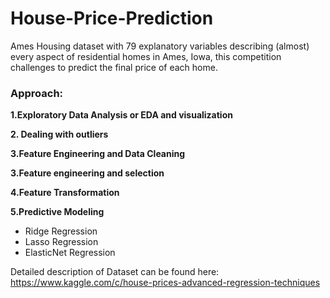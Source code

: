 # House-Price-Prediction

Ames Housing dataset with 79 explanatory variables describing (almost) every aspect of residential homes in Ames, Iowa, this competition challenges to predict the final price of each home.

### Approach:

**1.Exploratory Data Analysis or EDA and visualization**

**2. Dealing with outliers**

**3.Feature Engineering and Data Cleaning**

**3.Feature engineering and selection**

**4.Feature Transformation**

**5.Predictive Modeling**

* Ridge Regression
* Lasso Regression
* ElasticNet Regression

Detailed description of Dataset can be found here: https://www.kaggle.com/c/house-prices-advanced-regression-techniques
